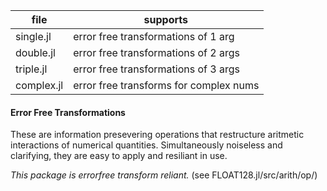 | file | supports |
|------|----------|
| single.jl| error free transformations of 1 arg |
| double.jl| error free transformations of 2 args |
| triple.jl | error free transformations of 3 args |
| complex.jl| error free transforms for complex nums |


#### Error Free Transformations

These are information presevering operations that restructure aritmetic interactions of numerical quantities.
Simultaneously noiseless and clarifying, they are easy to apply and resiliant in use.

*This package is *errorfree transform* reliant.* (see FLOAT128.jl/src/arith/op/)


